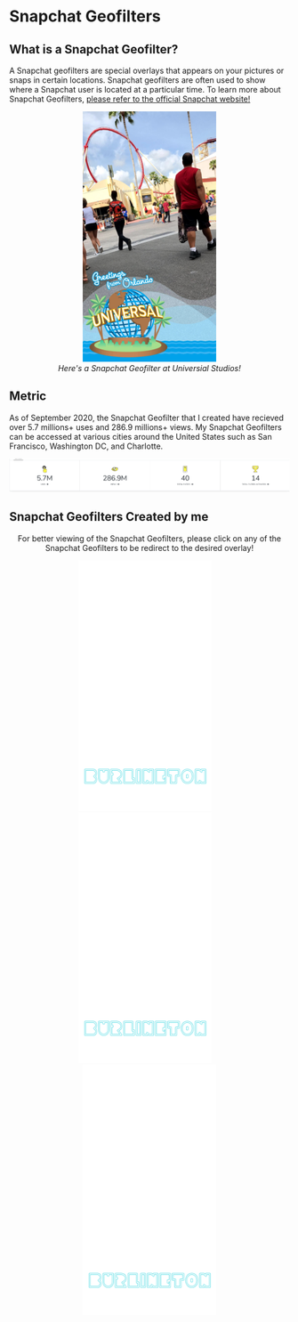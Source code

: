 # Snapchat Geofilters

## What is a Snapchat Geofilter? 
A Snapchat geofilters are special overlays that appears on your pictures or snaps in certain locations. Snapchat geofilters are often used to show where a Snapchat user is located at a particular time. To learn more about Snapchat Geofilters, [please refer to the official Snapchat website!](https://www.snapchat.com/create) 

<p align="center">
  <img width="240" height="450" src="https://github.com/MathewChanda/Snapchat-Geofilters/blob/master/Snapchat%20Geofilter/UniversialStudio.jpg">
   <br>
  <em> Here's a Snapchat Geofilter at Universial Studios! </em>
</p>

## Metric 
As of September 2020, the Snapchat Geofilter that I created have recieved over 5.7 millions+ uses and 286.9 millions+ views. My Snapchat Geofilters can be accessed at various cities around the United States such as San Francisco, Washington DC, and Charlotte. 

![Metrics of my Snapchat Geofilter](https://github.com/MathewChanda/Snapchat-Geofilters/blob/master/Snapchat%20Geofilter/Metrics.png)

## Snapchat Geofilters Created by me 
<p align="center">
  For better viewing of the Snapchat Geofilters, please click on any of the Snapchat Geofilters to be redirect to the desired overlay! 
</p>
<p align="center">
   <kbd>
    <img src="https://github.com/MathewChanda/Snapchat-Geofilters/blob/master/Snapchat%20Geofilter/Burlington.png" width="240" height="450">&nbsp;&nbsp;
    <img src="https://github.com/MathewChanda/Snapchat-Geofilters/blob/master/Snapchat%20Geofilter/Burlington.png" width="240" height="450">&nbsp;&nbsp;
    <img src="https://github.com/MathewChanda/Snapchat-Geofilters/blob/master/Snapchat%20Geofilter/Burlington.png" width="240" height="450">
   <kbd>
</p>
